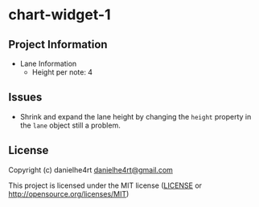 # chart-widget-1



## Project Information

* Lane Information
  * Height per note: 4


## Issues

* Shrink and expand the lane height by changing the `height` property in the `lane` object still a problem.


## License

Copyright (c) danielhe4rt <danielhe4rt@gmail.com>

This project is licensed under the MIT license ([LICENSE] or <http://opensource.org/licenses/MIT>)

[LICENSE]: ./LICENSE
